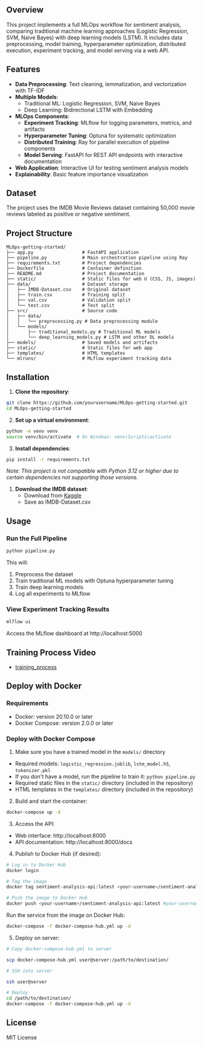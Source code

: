 ## Overview

This project implements a full MLOps workflow for sentiment analysis, comparing traditional machine learning approaches (Logistic Regression, SVM, Naive Bayes) with deep learning models (LSTM). It includes data preprocessing, model training, hyperparameter optimization, distributed execution, experiment tracking, and model serving via a web API.

## Features

- **Data Preprocessing**: Text cleaning, lemmatization, and vectorization with TF-IDF
- **Multiple Models**: 
  - Traditional ML: Logistic Regression, SVM, Naive Bayes
  - Deep Learning: Bidirectional LSTM with Embedding
- **MLOps Components**:
  - **Experiment Tracking**: MLflow for logging parameters, metrics, and artifacts
  - **Hyperparameter Tuning**: Optuna for systematic optimization
  - **Distributed Training**: Ray for parallel execution of pipeline components
  - **Model Serving**: FastAPI for REST API endpoints with interactive documentation
- **Web Application**: Interactive UI for testing sentiment analysis models
- **Explainability**: Basic feature importance visualization

## Dataset

The project uses the IMDB Movie Reviews dataset containing 50,000 movie reviews labeled as positive or negative sentiment.

## Project Structure

```
MLOps-getting-started/
├── app.py                  # FastAPI application
├── pipeline.py             # Main orchestration pipeline using Ray
├── requirements.txt        # Project dependencies
├── Dockerfile              # Container definition
├── README.md               # Project documentation
├── static/                 # Static files for web U (CSS, JS, images)
├── data/                   # Dataset storage
│   ├── IMDB-Dataset.csv    # Original dataset
│   ├── train.csv           # Training split
│   ├── val.csv             # Validation split
│   └── test.csv            # Test split
├── src/                    # Source code
│   ├── data/
│   │   └── preprocessing.py # Data preprocessing module
│   └── models/
│       ├── traditional_models.py # Traditional ML models
│       └── deep_learning_models.py # LSTM and other DL models
├── models/                 # Saved models and artifacts
├── static/                 # Static files for web app
├── templates/              # HTML templates
└── mlruns/                 # MLflow experiment tracking data
```

## Installation

1. **Clone the repository**:
```bash
git clone https://github.com/yourusername/MLOps-getting-started.git
cd MLOps-getting-started
```

2. **Set up a virtual environment**:
```bash
python -m venv venv
source venv/bin/activate  # On Windows: venv\Scripts\activate
```

3. **Install dependencies**:
```bash
pip install -r requirements.txt
```
*Note: This project is not compatible with Python 3.12 or higher due to certain dependencies not supporting those versions.*

1. **Download the IMDB dataset**:
   - Download from [Kaggle](https://www.kaggle.com/datasets/lakshmi25npathi/imdb-dataset-of-50k-movie-reviews)
   - Save as IMDB-Dataset.csv

## Usage

### Run the Full Pipeline

```bash
python pipeline.py
```

This will:
1. Preprocess the dataset
2. Train traditional ML models with Optuna hyperparameter tuning
3. Train deep learning models
4. Log all experiments to MLflow

### View Experiment Tracking Results

```bash
mlflow ui
```
Access the MLflow dashboard at http://localhost:5000

## Training Process Video
- [training_process](https://drive.google.com/file/d/1rPvdYF71s9emmPndpeG6CEJAPC7hnraU/view?usp=sharing)
## Deploy with Docker

### Requirements
- Docker: version 20.10.0 or later
- Docker Compose: version 2.0.0 or later

### Deploy with Docker Compose

1. Make sure you have a trained model in the `models/` directory
- Required models: `logistic_regression.joblib`, `lstm_model.h5`, `tokenizer.pkl`
- If you don't have a model, run the pipeline to train it: `python pipeline.py`
- Required static files in the `static/` directory (included in the repository)
- HTML templates in the `templates/` directory (included in the repository)

2. Build and start the container:

```bash
docker-compose up -d
```

3. Access the API:
- Web interface: http://localhost:8000
- API documentation: http://localhost:8000/docs

4. Publish to Docker Hub (if desired):
```bash
# Log in to Docker Hub
docker login

# Tag the image
docker tag sentiment-analysis-api:latest <your-username>/sentiment-analysis-api:latest #your-username: 22521571

# Push the image to Docker Hub
docker push <your-username>/sentiment-analysis-api:latest #your-username: 22521571
```
Run the service from the image on Docker Hub:
```bash
docker-compose -f docker-compose-hub.yml up -d
```

5. Deploy on server:

```bash
# Copy docker-compose-hub.yml to server

scp docker-compose-hub.yml user@server:/path/to/destination/

# SSH into server

ssh user@server

# Deploy
cd /path/to/destination/
docker-compose -f docker-compose-hub.yml up -d

```

## License

MIT License
